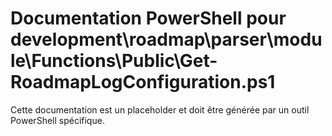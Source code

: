 # Documentation PowerShell pour development\roadmap\parser\module\Functions\Public\Get-RoadmapLogConfiguration.ps1

Cette documentation est un placeholder et doit être générée par un outil PowerShell spécifique.
